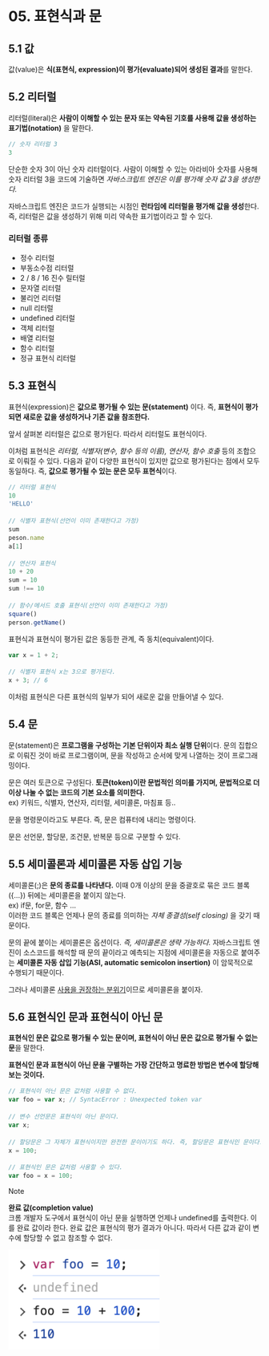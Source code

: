 # 05. 표현식과 문

## 5.1 값

값(value)은 **식(표현식, expression)이 평가(evaluate)되어 생성된 결과**를 말한다.

## 5.2 리터럴

리터럴(literal)은 **사람이 이해할 수 있는 문자 또는 약속된 기호를 사용해 값을 생성하는 표기법(notation)** 을 말한다.

```javascript
// 숫자 리터럴 3
3
```

단순한 숫자 3이 아닌 숫자 리터럴이다. 사람이 이해할 수 있는 아라비아 숫자를 사용해 숫자 리터럴 3을 코드에 기술하면 *자바스크립트 엔진은 이를 평가해 숫자 값 3을 생성한다.*

자바스크립트 엔진은 코드가 실행되는 시점인 **런타임에 리터럴을 평가해 값을 생성**한다. 즉, 리터럴은 값을 생성하기 위해 미리 약속한 표기법이라고 할 수 있다.

### 리터럴 종류

- 정수 리터럴 
- 부동소수점 리터럴
- 2 / 8 / 16 진수 릴터럴
- 문자열 리터럴
- 불리언 리터럴
- null 리터럴
- undefined 리터럴
- 객체 리터럴
- 배열 리터럴
- 함수 리터럴
- 정규 표현식 리터럴

## 5.3 표현식

표현식(expression)은 **값으로 평가될 수 있는 문(statement)** 이다. 즉, **표현식이 평가되면 새로운 값을 생성하거나 기존 값을 참조한다.**

앞서 살펴본 리터럴은 값으로 평가된다. 따라서 리터럴도 표현식이다.

이처럼 표현식은 *리터럴, 식별자(변수, 함수 등의 이름), 연산자, 함수 호출* 등의 조합으로 이뤄질 수 있다. 다음과 같이 다양한 표현식이 있지만 값으로 평가된다는 점에서 모두 동일하다. 즉, **값으로 평가될 수 있는 문은 모두 표현식**이다.

```javascript
// 리터럴 표현식
10
'HELLO'

// 식별자 표현식(선언이 이미 존재한다고 가정)
sum
peson.name
a[1]

// 연산자 표현식
10 + 20 
sum = 10
sum !== 10

// 함수/메서드 호출 표현식(선언이 이미 존재한다고 가정)
square()
person.getName()
```

표현식과 표현식이 평가된 값은 동등한 관계, 즉 동치(equivalent)이다.

```javascript
var x = 1 + 2;

// 식별자 표현식 x는 3으로 평가된다.
x + 3; // 6
```

이처럼 표현식은 다른 표현식의 일부가 되어 새로운 값을 만들어낼 수 있다.

## 5.4 문

문(statement)은 **프로그램을 구성하는 기본 단위이자 최소 실행 단위**이다. 문의 집합으로 이뤄진 것이 바로 프로그램이며, 문을 작성하고 순서에 맞게 나열하는 것이 프로그래밍이다.

문은 여러 토큰으로 구성된다. **토큰(token)이란 문법적인 의미를 가지며, 문법적으로 더 이상 나눌 수 없는 코드의 기본 요소를 의미한다.**
<br>
ex) 키워드, 식별자, 연산자, 리터럴, 세미콜론, 마침표 등..

문을 명령문이라고도 부른다. 즉, 문은 컴퓨터에 내리는 명령이다.

문은 선언문, 할당문, 조건문, 반복문 등으로 구분할 수 있다.

## 5.5 세미콜론과 세미콜론 자동 삽입 기능

세미콜론(;)은 **문의 종료를 나타낸다.** 이때 0개 이상의 문을 중괄호로 묶은 코드 블록({...}) 뒤에는 세미콜론을 붙이지 않는다.
<br>
ex) if문, for문, 함수 ...
<br>
이러한 코드 블록은 언제나 문의 종료를 의미하는 *자체 종결성(self closing)* 을 갖기 때문이다.

문의 끝에 붙이는 세미콜론은 옵션이다. *즉, 세미콜론은 생략 가능하다.* 자바스크립트 엔진이 소스코드를 해석할 때 문의 끝이라고 예측되는 지점에 세미콜론을 자동으로 붙여주는 **세미콜론 자동 삽입 기능(ASI, automatic semicolon insertion)** 이 암묵적으로 수행되기 때문이다.

그러나 세미콜론 [사용을 권장하는 분위기](https://twitter.com/littledan/status/951523844262637568)이므로 세미콜론을 붙이자.

## 5.6 표현식인 문과 표현식이 아닌 문

**표현식인 문은 값으로 평가될 수 있는 문이며, 표현식이 아닌 문은 값으로 평가될 수 없는 문**을 말한다.

**표현식인 문과 표현식이 아닌 문을 구별하는 가장 간단하고 명료한 방법은 변수에 할당해 보는 것이다.**

```javascript
// 표현식이 아닌 문은 값처럼 사용할 수 없다.
var foo = var x; // SyntacError : Unexpected token var

// 변수 선언문은 표현식이 아닌 문이다.
var x;

// 할당문은 그 자체가 표현식이지만 완전한 문이이기도 하다. 즉, 할당문은 표현식인 문이다.
x = 100;

// 표현식인 문은 값처럼 사용할 수 있다.
var foo = x = 100;
```

> [!NOTE]
> **완료 값(completion value)**<br>
    크롬 개발자 도구에서 표현식이 아닌 문을 실행하면 언제나 undefined를 출력한다. 이를 완료 값이라 한다. 완료 값은 표현식의 평가 결과가 아니다. 따라서 다른 값과 같이 변수에 할당할 수 없고 참조할 수 없다.

<img src="./99_assets/05_00_01.png"  width="60%" height="30%">
